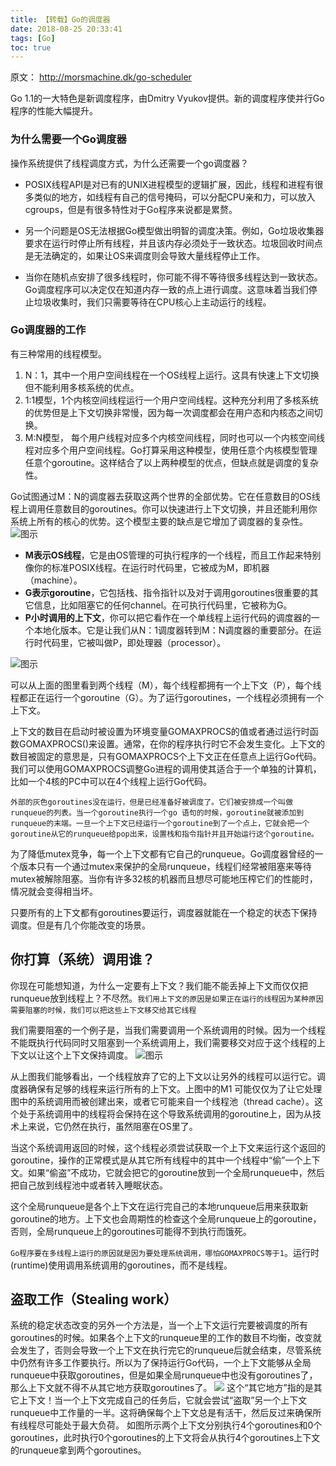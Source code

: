 ```yaml
---
title: 【转载】Go的调度器
date: 2018-08-25 20:33:41
tags: [Go]
toc: true
---
```


原文： http://morsmachine.dk/go-scheduler

Go 1.1的一大特色是新调度程序，由Dmitry Vyukov提供。新的调度程序使并行Go程序的性能大幅提升。

### 为什么需要一个Go调度器
操作系统提供了线程调度方式，为什么还需要一个go调度器？
<!-- more -->
* POSIX线程API是对已有的UNIX进程模型的逻辑扩展，因此，线程和进程有很多类似的地方，如线程有自己的信号掩码，可以分配CPU亲和力，可以放入cgroups，但是有很多特性对于Go程序来说都是累赘。

* 另一个问题是OS无法根据Go模型做出明智的调度决策。例如，Go垃圾收集器要求在运行时停止所有线程，并且该内存必须处于一致状态。垃圾回收时间点是无法确定的，如果让OS来调度则会导致大量线程停止工作。

* 当你在随机点安排了很多线程时，你可能不得不等待很多线程达到一致状态。Go调度程序可以决定仅在知道内存一致的点上进行调度。这意味着当我们停止垃圾收集时，我们只需要等待在CPU核心上主动运行的线程。

### Go调度器的工作

有三种常用的线程模型。
1. N：1，其中一个用户空间线程在一个OS线程上运行。这具有快速上下文切换但不能利用多核系统的优点。
2. 1:1模型，1个内核空间线程运行一个用户空间线程。这种充分利用了多核系统的优势但是上下文切换非常慢，因为每一次调度都会在用户态和内核态之间切换。
3. M:N模型， 每个用户线程对应多个内核空间线程，同时也可以一个内核空间线程对应多个用户空间线程。Go打算采用这种模型，使用任意个内核模型管理任意个goroutine。这样结合了以上两种模型的优点，但缺点就是调度的复杂性。

Go试图通过M：N的调度器去获取这两个世界的全部优势。它在任意数目的OS线程上调用任意数目的goroutines。你可以快速进行上下文切换，并且还能利用你系统上所有的核心的优势。这个模型主要的缺点是它增加了调度器的复杂性。
![图示](https://img3.doubanio.com/view/note/large/public/p9619631.jpg)

* **M表示OS线程**，它是由OS管理的可执行程序的一个线程，而且工作起来特别像你的标准POSIX线程。在运行时代码里，它被成为M，即机器（machine）。
* **G表示goroutine**，它包括栈、指令指针以及对于调用goroutines很重要的其它信息，比如阻塞它的任何channel。在可执行代码里，它被称为G。
* **P小时调用的上下文**，你可以把它看作在一个单线程上运行代码的调度器的一个本地化版本。它是让我们从N：1调度器转到M：N调度器的重要部分。在运行时代码里，它被叫做P，即处理器（processor）。

![图示](https://img3.doubanio.com/view/note/large/public/p9619633.jpg)

可以从上面的图里看到两个线程（M），每个线程都拥有一个上下文（P），每个线程都正在运行一个goroutine（G）。为了运行goroutines，一个线程必须拥有一个上下文。

上下文的数目在启动时被设置为环境变量GOMAXPROCS的值或者通过运行时函数GOMAXPROCS()来设置。通常，在你的程序执行时它不会发生变化。上下文的数目被固定的意思是，只有GOMAXPROCS个上下文正在任意点上运行Go代码。我们可以使用GOMAXPROCS调整Go进程的调用使其适合于一个单独的计算机，比如一个4核的PC中可以在4个线程上运行Go代码。

`外部的灰色goroutines没在运行，但是已经准备好被调度了。它们被安排成一个叫做runqueue的列表。当一个goroutine执行一个go 语句的时候，goroutine就被添加到runqueue的末端。一旦一个上下文已经运行一个goroutine到了一个点上，它就会把一个goroutine从它的runqueue给pop出来，设置栈和指令指针并且开始运行这个goroutine。`

为了降低mutex竞争，每一个上下文都有它自己的runqueue。Go调度器曾经的一个版本只有一个通过mutex来保护的全局runqueue，线程们经常被阻塞来等待mutex被解除阻塞。当你有许多32核的机器而且想尽可能地压榨它们的性能时，情况就会变得相当坏。

只要所有的上下文都有goroutines要运行，调度器就能在一个稳定的状态下保持调度。但是有几个你能改变的场景。

## 你打算（系统）调用谁？
你现在可能想知道，为什么一定要有上下文？我们能不能丢掉上下文而仅仅把runqueue放到线程上？不尽然。`我们用上下文的原因是如果正在运行的线程因为某种原因需要阻塞的时候，我们可以把这些上下文移交给其它线程`

我们需要阻塞的一个例子是，当我们需要调用一个系统调用的时候。因为一个线程不能既执行代码同时又阻塞到一个系统调用上，我们需要移交对应于这个线程的上下文以让这个上下文保持调度。
![图示](https://img1.doubanio.com/view/note/large/public/p9619637.jpg)

从上图我们能够看出，一个线程放弃了它的上下文以让另外的线程可以运行它。调度器确保有足够的线程来运行所有的上下文。上图中的M1 可能仅仅为了让它处理图中的系统调用而被创建出来，或者它可能来自一个线程池（thread cache）。这个处于系统调用中的线程将会保持在这个导致系统调用的goroutine上，因为从技术上来说，它仍然在执行，虽然阻塞在OS里了。

当这个系统调用返回的时候，这个线程必须尝试获取一个上下文来运行这个返回的goroutine，操作的正常模式是从其它所有线程中的其中一个线程中“偷”一个上下文。如果“偷盗”不成功，它就会把它的goroutine放到一个全局runqueue中，然后把自己放到线程池中或者转入睡眠状态。

这个全局runqueue是各个上下文在运行完自己的本地runqueue后用来获取新goroutine的地方。上下文也会周期性的检查这个全局runqueue上的goroutine，否则，全局runqueue上的goroutines可能得不到执行而饿死。

`Go程序要在多线程上运行的原因就是因为要处理系统调用，哪怕GOMAXPROCS等于1`。运行时(runtime)使用调用系统调用的goroutines，而不是线程。

## 盗取工作（Stealing work）
系统的稳定状态改变的另外一个方法是，当一个上下文运行完要被调度的所有goroutines的时候。如果各个上下文的runqueue里的工作的数目不均衡，改变就会发生了，否则会导致一个上下文在执行完它的runqueue后就会结束，尽管系统中仍然有许多工作要执行。所以为了保持运行Go代码，一个上下文能够从全局runqueue中获取goroutines，但是如果全局runqueue中也没有goroutines了，那么上下文就不得不从其它地方获取goroutines了。
![](https://img3.doubanio.com/view/note/large/public/p9619671.jpg)
这个“其它地方”指的是其它上下文！当一个上下文完成自己的任务后，它就会尝试“盗取”另一个上下文runqueue中工作量的一半。这将确保每个上下文总是有活干，然后反过来确保所有线程尽可能处于最大负荷。
如图所示两个上下文分别执行4个goroutines和0个goroutines，此时执行0个goroutines的上下文将会从执行4个goroutines上下文的runqueue拿到两个goroutines。